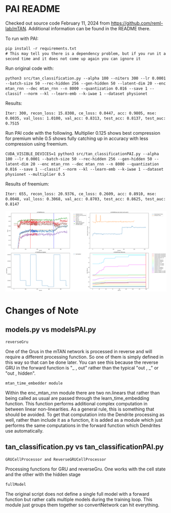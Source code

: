# PAI README
Checked out source code February 11, 2024 from https://github.com/reml-lab/mTAN.  Additional information can be found in the README there.

To run with PAI:

    pip install -r requirements.txt
    # This may tell you there is a dependency problem, but if you run it a second time and it does not come up again you can ignore it

Run original code with:

    python3 src/tan_classification.py --alpha 100 --niters 300 --lr 0.0001 --batch-size 50 --rec-hidden 256 --gen-hidden 50 --latent-dim 20 --enc mtan_rnn --dec mtan_rnn --n 8000 --quantization 0.016 --save 1 --classif --norm --kl --learn-emb --k-iwae 1 --dataset physionet

Results:
    
    Iter: 300, recon_loss: 15.8308, ce_loss: 0.0447, acc: 0.9805, mse: 0.0035, val_loss: 1.0100, val_acc: 0.8313, test_acc: 0.8137, test_auc: 0.7515


    
Run PAI code with the following. Multiplier 0.125 shows best compression for premium while 0.5 shows fully catching up in accuracy with less compression using freemium.

    CUDA_VISIBLE_DEVICES=1 python3 src/tan_classificationPAI.py --alpha 100 --lr 0.0001 --batch-size 50 --rec-hidden 256 --gen-hidden 50 --latent-dim 20 --enc mtan_rnn --dec mtan_rnn --n 8000 --quantization 0.016 --save 1 --classif --norm --kl --learn-emb --k-iwae 1 --dataset physionet --multiplier 0.5

Results of freemium:
    
    Iter: 655, recon_loss: 20.9376, ce_loss: 0.2609, acc: 0.8910, mse: 0.0048, val_loss: 0.3068, val_acc: 0.8703, test_acc: 0.8625, test_auc: 0.8147


!["Example Output](exampleOutput.png "Example Output")
    
# Changes of Note
## models.py vs modelsPAI.py

    reverseGru

One of the Grus in the mTAN network is processed in reverse and will require a different processing function.  So one of them is simply defined in this way so that can be done later.  You can see this because the reverse GRU in the forward function is "_ , out" rather than the typical "out , _" or "out , hidden".

    mtan_time_embedder module

Within the enc_mtan_rnn module there are two nn.linears that rather than being called as usual are passed through the learn_time_embedding function.  This function performs additional complex computation in between linear non-linearities. As a general rule, this is something that should be avoided.  To get that computation into the Dendrite processing as well, rather than include it as a function, it is added as a module which just performs the same computations in the forward function which Dendrites use automatically.  

## tan_classification.py vs tan_classificationPAI.py

    GRUCellProcessor and ReverseGRUCellProcessor
    
Processing functions for GRU and reverseGru.  One works with the cell state and the other with the hidden stage

    fullModel
    
The original script does not define a single full model with a forward function but rather calls multiple models during the training loop.  This module just groups them together so convertNetwork can hit everything.
